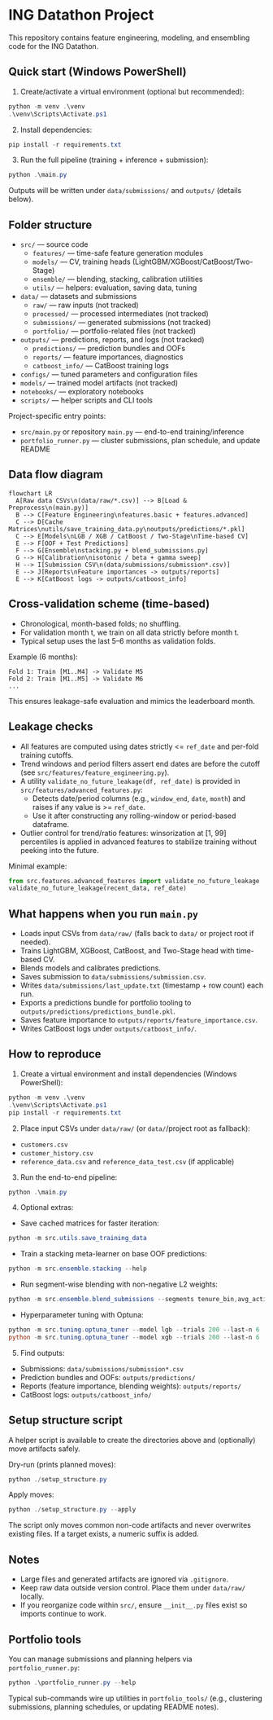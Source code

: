 # ING Datathon Project

This repository contains feature engineering, modeling, and ensembling code for the ING Datathon.

## Quick start (Windows PowerShell)

1) Create/activate a virtual environment (optional but recommended):

```powershell
python -m venv .\venv
.\venv\Scripts\Activate.ps1
```

2) Install dependencies:

```powershell
pip install -r requirements.txt
```

3) Run the full pipeline (training + inference + submission):

```powershell
python .\main.py
```

Outputs will be written under `data/submissions/` and `outputs/` (details below).

## Folder structure

- `src/` — source code
  - `features/` — time-safe feature generation modules
  - `models/` — CV, training heads (LightGBM/XGBoost/CatBoost/Two-Stage)
  - `ensemble/` — blending, stacking, calibration utilities
  - `utils/` — helpers: evaluation, saving data, tuning
- `data/` — datasets and submissions
  - `raw/` — raw inputs (not tracked)
  - `processed/` — processed intermediates (not tracked)
  - `submissions/` — generated submissions (not tracked)
  - `portfolio/` — portfolio-related files (not tracked)
- `outputs/` — predictions, reports, and logs (not tracked)
  - `predictions/` — prediction bundles and OOFs
  - `reports/` — feature importances, diagnostics
  - `catboost_info/` — CatBoost training logs
- `configs/` — tuned parameters and configuration files
- `models/` — trained model artifacts (not tracked)
- `notebooks/` — exploratory notebooks
- `scripts/` — helper scripts and CLI tools

Project-specific entry points:
- `src/main.py` or repository `main.py` — end-to-end training/inference
- `portfolio_runner.py` — cluster submissions, plan schedule, and update README

## Data flow diagram

```mermaid
flowchart LR
  A[Raw data CSVs\n(data/raw/*.csv)] --> B[Load & Preprocess\n(main.py)]
  B --> C[Feature Engineering\nfeatures.basic + features.advanced]
  C --> D[Cache Matrices\nutils/save_training_data.py\noutputs/predictions/*.pkl]
  C --> E[Models\nLGB / XGB / CatBoost / Two-Stage\nTime-based CV]
  E --> F[OOF + Test Predictions]
  F --> G[Ensemble\nstacking.py + blend_submissions.py]
  G --> H[Calibration\nisotonic / beta + gamma sweep]
  H --> I[Submission CSV\n(data/submissions/submission*.csv)]
  E --> J[Reports\nFeature importances -> outputs/reports]
  E --> K[CatBoost logs -> outputs/catboost_info]
```

## Cross-validation scheme (time-based)

- Chronological, month-based folds; no shuffling.
- For validation month t, we train on all data strictly before month t.
- Typical setup uses the last 5–6 months as validation folds.

Example (6 months):

```
Fold 1: Train [M1..M4] -> Validate M5
Fold 2: Train [M1..M5] -> Validate M6
...
```

This ensures leakage-safe evaluation and mimics the leaderboard month.

## Leakage checks

- All features are computed using dates strictly <= `ref_date` and per-fold training cutoffs.
- Trend windows and period filters assert end dates are before the cutoff (see `src/features/feature_engineering.py`).
- A utility `validate_no_future_leakage(df, ref_date)` is provided in `src/features/advanced_features.py`:
  - Detects date/period columns (e.g., `window_end`, `date`, `month`) and raises if any value is >= `ref_date`.
  - Use it after constructing any rolling-window or period-based dataframe.
- Outlier control for trend/ratio features: winsorization at [1, 99] percentiles is applied in advanced features to stabilize training without peeking into the future.

Minimal example:

```python
from src.features.advanced_features import validate_no_future_leakage
validate_no_future_leakage(recent_data, ref_date)
```

## What happens when you run `main.py`

- Loads input CSVs from `data/raw/` (falls back to `data/` or project root if needed).
- Trains LightGBM, XGBoost, CatBoost, and Two-Stage head with time-based CV.
- Blends models and calibrates predictions.
- Saves submission to `data/submissions/submission.csv`.
- Writes `data/submissions/last_update.txt` (timestamp + row count) each run.
- Exports a predictions bundle for portfolio tooling to `outputs/predictions/predictions_bundle.pkl`.
- Saves feature importance to `outputs/reports/feature_importance.csv`.
- Writes CatBoost logs under `outputs/catboost_info/`.

## How to reproduce

1) Create a virtual environment and install dependencies (Windows PowerShell):

```powershell
python -m venv .\venv
.\venv\Scripts\Activate.ps1
pip install -r requirements.txt
```

2) Place input CSVs under `data/raw/` (or `data/`/project root as fallback):
  - `customers.csv`
  - `customer_history.csv`
  - `reference_data.csv` and `reference_data_test.csv` (if applicable)

3) Run the end-to-end pipeline:

```powershell
python .\main.py
```

4) Optional extras:
  - Save cached matrices for faster iteration:

```powershell
python -m src.utils.save_training_data
```

  - Train a stacking meta-learner on base OOF predictions:

```powershell
python -m src.ensemble.stacking --help
```

  - Run segment-wise blending with non-negative L2 weights:

```powershell
python -m src.ensemble.blend_submissions --segments tenure_bin,avg_active_products_bin --l2 1e-3
```

  - Hyperparameter tuning with Optuna:

```powershell
python -m src.tuning.optuna_tuner --model lgb --trials 200 --last-n 6
python -m src.tuning.optuna_tuner --model xgb --trials 200 --last-n 6
```

5) Find outputs:
  - Submissions: `data/submissions/submission*.csv`
  - Prediction bundles and OOFs: `outputs/predictions/`
  - Reports (feature importance, blending weights): `outputs/reports/`
  - CatBoost logs: `outputs/catboost_info/`

## Setup structure script

A helper script is available to create the directories above and (optionally) move artifacts safely.

Dry-run (prints planned moves):

```powershell
python ./setup_structure.py
```

Apply moves:

```powershell
python ./setup_structure.py --apply
```

The script only moves common non-code artifacts and never overwrites existing files. If a target exists, a numeric suffix is added.

## Notes

- Large files and generated artifacts are ignored via `.gitignore`.
- Keep raw data outside version control. Place them under `data/raw/` locally.
- If you reorganize code within `src/`, ensure `__init__.py` files exist so imports continue to work.

## Portfolio tools

You can manage submissions and planning helpers via `portfolio_runner.py`:

```powershell
python .\portfolio_runner.py --help
```

Typical sub-commands wire up utilities in `portfolio_tools/` (e.g., clustering submissions, planning schedules, or updating README notes).